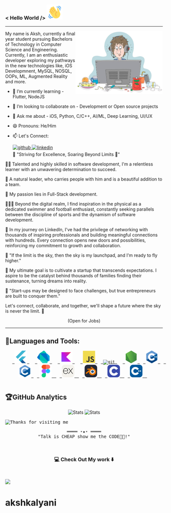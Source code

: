 ### < Hello World /> <img src="./wave-hello.gif" width="50px">

<hr>

<img align="right" alt="GIF" height="200px" src="./bit.png" />
My name is Aksh, currently a final year student pursuing Bachelors of Technology in Computer Science and Engineering. Currently, I am an enthusiastic developer exploring my pathways in the new technologies like, iOS Developmnent, MySQL, NOSQL, OOPs, ML, Augmented Reality and more. </br>

- 🌱 I’m currently learning - Flutter, NodeJS
- 👯 I’m looking to collaborate on - Development or Open source projects
- 💬 Ask me about - iOS, Python, C/C++, AI/ML, Deep Learning, UI/UX
- 😄 Pronouns: He/Him
- 📫 Let's Connect: <br>

  <a href="https://github.com/nc1135" target="_blank">
  <img src="https://img.shields.io/badge/github-%2324292e.svg?&style=for-the-badge&logo=github&logoColor=white" alt=github style="margin-bottom: 5px;" />
  </a>
  <a href="www.linkedin.com/in/nipun-chaurasia target="_blank">
  <img src="https://img.shields.io/badge/linkedin-%231E77B5.svg?&style=for-the-badge&logo=linkedin&logoColor=white" alt=linkedin style="margin-bottom: 5px;" />
  </a>
  <br/>
  🚀 "Striving for Excellence, Soaring Beyond Limits 🌟"

👨‍💻 Talented and highly skilled in software development, I'm a relentless learner with an unwavering determination to succeed.

🥇 A natural leader, who carries people with him and is a beautiful addition to a team.

📱 My passion lies in Full-Stack development.

🏊‍♂️🏈 Beyond the digital realm, I find inspiration in the physical as a dedicated swimmer and football enthusiast, constantly seeking parallels between the discipline of sports and the dynamism of software development.

🤝 In my journey on LinkedIn, I've had the privilege of networking with thousands of inspiring professionals and building meaningful connections with hundreds. Every connection opens new doors and possibilities, reinforcing my commitment to growth and collaboration.

🌠 "If the limit is the sky, then the sky is my launchpad, and I'm ready to fly higher."

🚀 My ultimate goal is to cultivate a startup that transcends expectations. I aspire to be the catalyst behind thousands of families finding their sustenance, turning dreams into reality.

💪 "Start-ups may be designed to face challenges, but true entrepreneurs are built to conquer them."

Let's connect, collaborate, and together, we'll shape a future where the sky is never the limit. 🌌
  <p align="center"> (Open for Jobs)</p>
<hr>

## 💢Languages and Tools:

<div align="center">  
<code> <a href="https://flutter.dev" target="_blank" rel="noreferrer"> <img src="https://raw.githubusercontent.com/devicons/devicon/master/icons/flutter/flutter-original.svg" alt="flutter" width="40" height="40"/> </a> </code>
<code> <a href="https://dart.dev" target="_blank" rel="noreferrer"> <img src="https://raw.githubusercontent.com/devicons/devicon/master/icons/dart/dart-original.svg" alt="flutter" width="40" height="40"/> </a> </code> 
<code> <a href="https://kotlinlang.org" target="_blank" rel="noreferrer"> <img src="https://raw.githubusercontent.com/devicons/devicon/master/icons/kotlin/kotlin-original.svg" alt="flutter" width="40" height="40"/> </a> </code> 
<code> <a href="https://developer.mozilla.org/en-US/docs/Web/JavaScript" target="_blank" rel="noreferrer"> <img src="https://raw.githubusercontent.com/devicons/devicon/master/icons/javascript/javascript-original.svg" alt="javascript" width="40" height="40"/> </a> </code>
<code><a href="https://git-scm.com/" target="_blank" rel="noreferrer"> <img src="https://www.vectorlogo.zone/logos/git-scm/git-scm-icon.svg" alt="git" width="40" height="40"/> </a> </code>
<code> <a href="https://nodejs.org" target="_blank" rel="noreferrer"> <img src="https://raw.githubusercontent.com/devicons/devicon/master/icons/nodejs/nodejs-original.svg" alt="nodejs" width="40" height="40"/> </a> </code> 
<code><a href="https://www.w3schools.com/cpp/" target="_blank" rel="noreferrer"> <img src="https://raw.githubusercontent.com/devicons/devicon/master/icons/cplusplus/cplusplus-original.svg" alt="cplusplus" width="40" height="40"/> </a> </code>
<code><a href="https://www.cprogramming.com/" target="_blank" rel="noreferrer"> <img src="https://raw.githubusercontent.com/devicons/devicon/master/icons/c/c-original.svg" alt="c" width="40" height="40"/> </a> </code>
<code><a href="https://figma.com" target="_blank" rel="noreferrer"> <img src="https://raw.githubusercontent.com/devicons/devicon/master/icons/figma/figma-original.svg" alt="figma" width="40" height="40"/>  </a> </code>
<code><a href="https://expressjs.com/" target="_blank" rel="noreferrer"> <img src="https://github.com/tandpfun/skill-icons/blob/main/icons/ExpressJS-Light.svg" alt="ExpressJS" width="40" height="40"/>  </a> </code>
<code><a href="https://blender.com/" target="_blank" rel="noreferrer"> <img src="https://github.com/tandpfun/skill-icons/blob/main/icons/Blender-Dark.svg" alt="Blender" width="40" height="40"/>  </a> </code>
<code><a href="https://expressjs.com/" target="_blank" rel="noreferrer"> <img src="https://github.com/tandpfun/skill-icons/blob/main/icons/C.svg" alt="C" width="40" height="40"/>  </a> </code>
<code><a href="https://expressjs.com/" target="_blank" rel="noreferrer"> <img src="https://github.com/tandpfun/skill-icons/blob/main/icons/CPP.svg" alt="CPP" width="40" height="40"/>  </a> </code> <br> <br>
</div>

## 🏆GitHub Analytics

<p align="center"> 
<!--   <img align="center" width="420" src="https://github-readme-activity-graph.cyclic.app/graph?username=akshkalyani&theme=chartreuse-dark" alt="Stats" /> -->
<!--    <img align="center" height="165em" width="420"src="https://github-readme-stats-eight-theta.vercel.app/api/top-langs/
  username=akshkalyani&theme=merko&layout=compact&langs_count=10&exclude_repo=gamebase&hide=objective-c,c,java" /> -->
  <img align="center" height="300" width="420" src="https://github-readme-stats.vercel.app/api?username=akshkalyani&show_icons=true&theme=dark" alt="Stats" />
  <img align="center" height="300" width="420" src="https://github-readme-streak-stats.herokuapp.com/?user=akshkalyani&theme=dark" alt="Stats" />
  
</p>

<samp>
 <img height="120" alt="Thanks for visiting me" width="100%" src="https://raw.githubusercontent.com/BrunnerLivio/brunnerlivio/master/images/marquee.svg" />
    <p align="center">
        ════ ⋆★⋆ ════
        <br>
        "Talk is CHEAP show me the CODE👨‍💻!"
    </p>
</samp>
<br>

<h3  align="center">💻 Check Out My work ⬇️ </h3>
<br>

![](https://komarev.com/ghpvc/?username=akshkalyani&color=blue)
# akshkalyani
